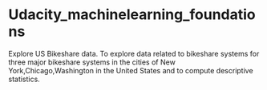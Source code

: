# Udacity_machinelearning_foundations
Explore US Bikeshare data.
To explore data related to bikeshare systems for three major bikeshare systems in the cities of New York,Chicago,Washington in the United States and to compute descriptive statistics.
